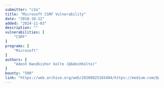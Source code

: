```yaml
---
submitter: "c2a"
title: "Microsoft CSRF Vulnerability"
date: "2018-10-12"
added: "2024-11-03"
description: ""
vulnerabilities: [
    "CSRF"
]
programs: [
    "Microsoft"
]
authors: [
    "Adesh Nandkishor kolte (@AdeshKolte)"
]
bounty: "500"
link: "https://web.archive.org/web/20200825165404/https://medium.com/@adeshkolte/how-i-got-500-from-microsoft-for-csrf-vulnerability-700accaf48b9"
---
```




